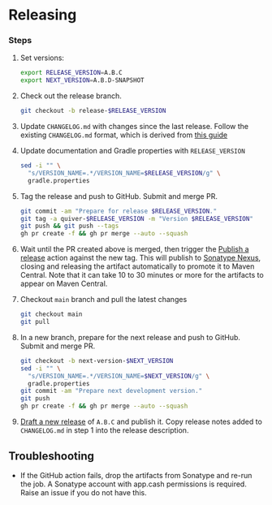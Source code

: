 Releasing
=========

### Steps

1. Set versions:

    ```sh
    export RELEASE_VERSION=A.B.C
    export NEXT_VERSION=A.B.D-SNAPSHOT
    ```

2. Check out the release branch.

    ```sh
    git checkout -b release-$RELEASE_VERSION
    ```

3. Update `CHANGELOG.md` with changes since the last release. Follow the existing `CHANGELOG.md` format, which is
   derived from [this guide](https://keepachangelog.com/en/1.0.0/)

4. Update documentation and Gradle properties with `RELEASE_VERSION`

    ```sh
    sed -i "" \
      "s/VERSION_NAME=.*/VERSION_NAME=$RELEASE_VERSION/g" \
      gradle.properties
    ```

5. Tag the release and push to GitHub. Submit and merge PR.

    ```sh
    git commit -am "Prepare for release $RELEASE_VERSION."
    git tag -a quiver-$RELEASE_VERSION -m "Version $RELEASE_VERSION"
    git push && git push --tags
    gh pr create -f && gh pr merge --auto --squash
    ``` 

6. Wait until the PR created above is merged, then trigger the
   [Publish a release](https://github.com/cashapp/quiver/actions/workflows/Release.yml) action against the new tag.
   This will publish to [Sonatype Nexus](https://oss.sonatype.org/), closing and releasing the artifact
   automatically to promote it to Maven Central. Note that it can take 10 to 30 minutes or more for the
   artifacts to appear on Maven Central.


7. Checkout `main` branch and pull the latest changes

    ```sh
    git checkout main
    git pull
    ```

8. In a new branch, prepare for the next release and push to GitHub. Submit and merge PR.

    ```sh
    git checkout -b next-version-$NEXT_VERSION
    sed -i "" \
      "s/VERSION_NAME=.*/VERSION_NAME=$NEXT_VERSION/g" \
      gradle.properties
    git commit -am "Prepare next development version."
    git push
    gh pr create -f && gh pr merge --auto --squash
    ```

9. [Draft a new release](https://github.com/cashapp/nostrino/releases/new) of `A.B.C` and publish it. Copy release
   notes added to `CHANGELOG.md` in step 1 into the release description.

## Troubleshooting

- If the GitHub action fails, drop the artifacts from Sonatype and re-run the job. A Sonatype account with app.cash permissions
    is required. Raise an issue if you do not have this.
